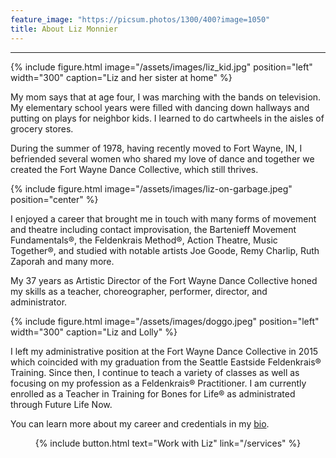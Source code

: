 ```yaml
---
feature_image: "https://picsum.photos/1300/400?image=1050"
title: About Liz Monnier
---
```


<hr/>

{% include figure.html image="/assets/images/liz_kid.jpg" position="left" width="300" caption="Liz and her sister at home" %}

My mom says that at age four, I was marching with the bands on television. My
elementary school years were filled with dancing down hallways and putting on
plays for neighbor kids. I learned to do cartwheels in the aisles of grocery stores.

During the summer of 1978, having recently moved to Fort Wayne, IN, I befriended
several women who shared my love of dance and together we created the Fort
Wayne Dance Collective, which still thrives.

{% include figure.html image="/assets/images/liz-on-garbage.jpeg" position="center" %}

I enjoyed a career that brought me in touch with many forms of movement and
theatre including contact improvisation, the Bartenieff Movement Fundamentals®,
the Feldenkrais Method®, Action Theatre, Music Together®, and studied with
notable artists Joe Goode, Remy Charlip, Ruth Zaporah and many more.

My 37 years as Artistic Director of the Fort Wayne Dance Collective honed my skills
as a teacher, choreographer, performer, director, and administrator.

{% include figure.html image="/assets/images/doggo.jpeg" position="left" width="300" caption="Liz and Lolly" %}

I left my administrative position at the Fort Wayne Dance Collective in 2015 which
coincided with my graduation from the Seattle Eastside Feldenkrais® Training.
Since then, I continue to teach a variety of classes as well as focusing on my
profession as a Feldenkrais® Practitioner. I am currently enrolled as a Teacher in
Training for Bones for Life® as administrated through Future Life Now.

You can learn more about my career and credentials in my [bio](/bio/). 

<p style="text-align: center;">{% include button.html text="Work with Liz" link="/services" %}</p>
